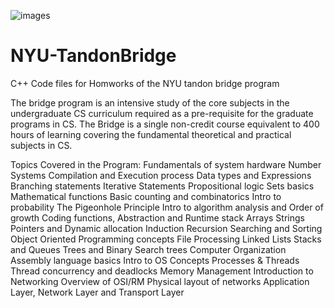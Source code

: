 
![images](https://github.com/MrWinterBeard/NYU-TandonBridge/assets/107652251/de080a11-65a7-416c-ba41-bd2ee92a6428)

# NYU-TandonBridge
C++ Code files for Homworks of the NYU tandon bridge program

The bridge program is an intensive study of the core subjects in the undergraduate CS curriculum required as a pre-requisite for the graduate programs in CS. The Bridge is a single non-credit course equivalent to 400 hours of learning covering the fundamental theoretical and practical subjects in CS.

Topics Covered in the Program:
Fundamentals of system hardware
Number Systems
Compilation and Execution process
Data types and Expressions
Branching statements
Iterative Statements
Propositional logic
Sets basics
Mathematical functions
Basic counting and combinatorics
Intro to probability
The Pigeonhole Principle
Intro to algorithm analysis and Order of growth
Coding functions, Abstraction and Runtime stack
Arrays
Strings
Pointers and Dynamic allocation
Induction
Recursion
Searching and Sorting
Object Oriented Programming concepts
File Processing
Linked Lists
Stacks and Queues
Trees and Binary Search trees
Computer Organization
Assembly language basics
Intro to OS Concepts
Processes & Threads
Thread concurrency and deadlocks
Memory Management
Introduction to Networking
Overview of OSI/RM
Physical layout of networks
Application Layer, Network Layer and Transport Layer
